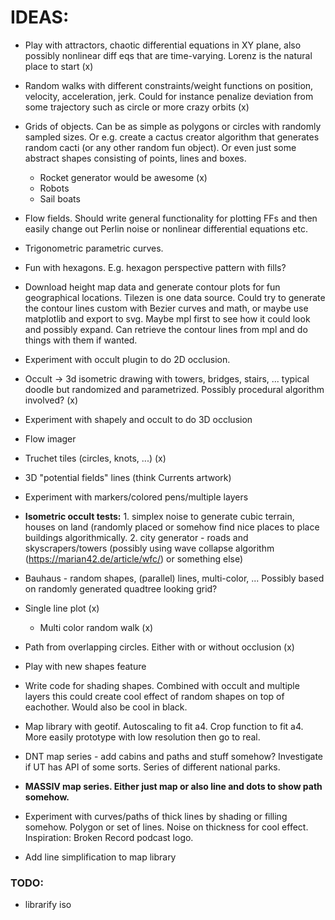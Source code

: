 # IDEAS:

- Play with attractors, chaotic differential equations in XY plane, also possibly nonlinear diff eqs that are time-varying. Lorenz is the natural place to start (x)
- Random walks with different constraints/weight functions on position, velocity, acceleration, jerk. Could for instance penalize deviation from some trajectory such as circle or more crazy orbits (x)
- Grids of objects. Can be as simple as polygons or circles with randomly sampled sizes. Or e.g. create a cactus creator algorithm that generates random cacti (or any other random fun object). Or even just some abstract shapes consisting of points, lines and boxes.
  - Rocket generator would be awesome (x)
  - Robots
  - Sail boats
- Flow fields. Should write general functionality for plotting FFs and then easily change out Perlin noise or nonlinear differential equations etc.
- Trigonometric parametric curves.
- Fun with hexagons. E.g. hexagon perspective pattern with fills?
- Download height map data and generate contour plots for fun geographical locations. Tilezen is one data source. Could try to generate the contour lines custom with Bezier curves and math, or maybe use matplotlib and export to svg. Maybe mpl first to see how it could look and possibly expand. Can retrieve the contour lines from mpl and do things with them if wanted. 
- Experiment with occult plugin to do 2D occlusion. 
- Occult -> 3d isometric drawing with towers, bridges, stairs, ... typical doodle but randomized and parametrized. Possibly procedural algorithm involved? (x)
- Experiment with shapely and occult to do 3D occlusion
- Flow imager
- Truchet tiles (circles, knots, ...) (x)
- 3D "potential fields" lines (think Currents artwork)
- Experiment with markers/colored pens/multiple layers
- **Isometric occult tests:** 1. simplex noise to generate cubic terrain, houses on land (randomly placed or somehow find nice places to place buildings algorithmically. 2. city generator - roads and skyscrapers/towers (possibly using wave collapse algorithm (https://marian42.de/article/wfc/) or something else)
- Bauhaus - random shapes, (parallel) lines, multi-color, ... Possibly based on randomly generated quadtree looking grid?
- Single line plot (x)
  - Multi color random walk (x)
- Path from overlapping circles. Either with or without occlusion (x)
- Play with new shapes feature
- Write code for shading shapes. Combined with occult and multiple layers this could create cool effect of random shapes on top of eachother. Would also be cool in black.

- Map library with geotif. Autoscaling to fit a4. Crop function to fit a4. More easily prototype with low resolution then go to real. 
- DNT map series - add cabins and paths and stuff somehow? Investigate if UT has API of some sorts. Series of different national parks.
- **MASSIV map series. Either just map or also line and dots to show path somehow.**
- Experiment with curves/paths of thick lines by shading or filling somehow. Polygon or set of lines. Noise on thickness for cool effect. Inspiration: Broken Record podcast logo.
- Add line simplification to map library

### TODO:
- librarify iso
